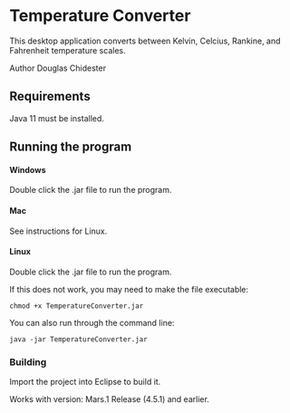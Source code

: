 # Temperature Converter
This desktop application converts between Kelvin, Celcius, Rankine, and Fahrenheit temperature scales.

Author Douglas Chidester

## Requirements
Java 11 must be installed.

## Running the program
#### Windows
Double click the .jar file to run the program.

#### Mac
See instructions for Linux.

#### Linux
Double click the .jar file to run the program.

If this does not work, you may need to make the file executable:

    chmod +x TemperatureConverter.jar

You can also run through the command line:
    
    java -jar TemperatureConverter.jar

### Building
Import the project into Eclipse to build it.

Works with version: Mars.1 Release (4.5.1) and earlier.

